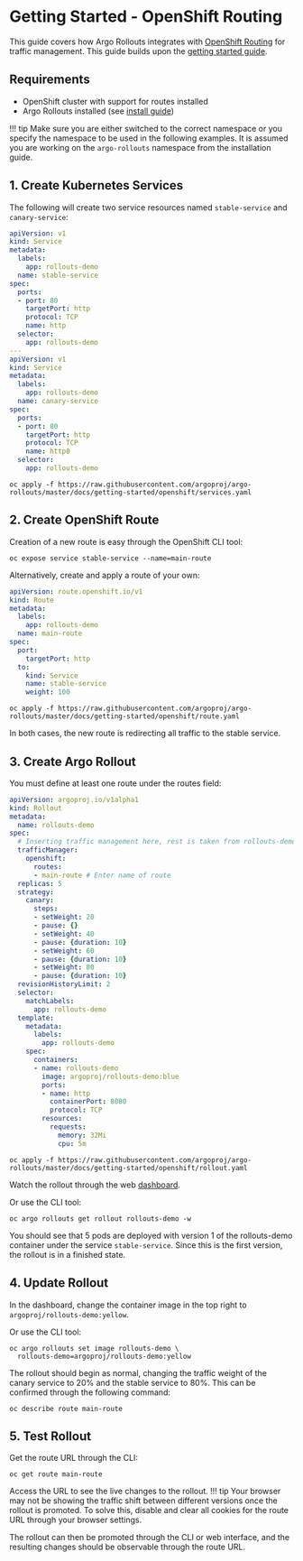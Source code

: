 # Getting Started - OpenShift Routing

This guide covers how Argo Rollouts integrates with [OpenShift Routing](https://docs.openshift.com/container-platform/4.7/networking/routes/route-configuration.html) for traffic management. This guide builds upon the [getting started guide](../../getting-started.md).

## Requirements
- OpenShift cluster with support for routes installed
- Argo Rollouts installed (see [install guide](../../installation.md))

!!! tip
    Make sure you are either switched to the correct namespace or you specify the namespace to be used in the following examples. It is assumed you are working on the `argo-rollouts` namespace from the installation guide.

## 1. Create Kubernetes Services

The following will create two service resources named `stable-service` and `canary-service`:

```yaml
apiVersion: v1
kind: Service
metadata:
  labels:
    app: rollouts-demo
  name: stable-service
spec:
  ports:
  - port: 80
    targetPort: http
    protocol: TCP
    name: http
  selector:
    app: rollouts-demo
---
apiVersion: v1
kind: Service
metadata:
  labels:
    app: rollouts-demo
  name: canary-service
spec:
  ports:
  - port: 80
    targetPort: http
    protocol: TCP
    name: http0
  selector:
    app: rollouts-demo 
```
```shell
oc apply -f https://raw.githubusercontent.com/argoproj/argo-rollouts/master/docs/getting-started/openshift/services.yaml
```

## 2. Create OpenShift Route

Creation of a new route is easy through the OpenShift CLI tool:
```shell
oc expose service stable-service --name=main-route
```

Alternatively, create and apply a route of your own:
```yaml
apiVersion: route.openshift.io/v1
kind: Route
metadata:
  labels:
    app: rollouts-demo
  name: main-route
spec:
  port:
    targetPort: http
  to:
    kind: Service
    name: stable-service
    weight: 100
```
```shell
oc apply -f https://raw.githubusercontent.com/argoproj/argo-rollouts/master/docs/getting-started/openshift/route.yaml
```

In both cases, the new route is redirecting all traffic to the stable service.
 
## 3. Create Argo Rollout

You must define at least one route under the routes field:

```yaml
apiVersion: argoproj.io/v1alpha1
kind: Rollout
metadata:
  name: rollouts-demo
spec:
  # Inserting traffic management here, rest is taken from rollouts-demo
  trafficManager:
    openshift:
      routes:
      - main-route # Enter name of route
  replicas: 5
  strategy:
    canary:
      steps:
      - setWeight: 20
      - pause: {}
      - setWeight: 40
      - pause: {duration: 10}
      - setWeight: 60
      - pause: {duration: 10}
      - setWeight: 80
      - pause: {duration: 10}
  revisionHistoryLimit: 2
  selector:
    matchLabels:
      app: rollouts-demo
  template:
    metadata:
      labels:
        app: rollouts-demo
    spec:
      containers:
      - name: rollouts-demo
        image: argoproj/rollouts-demo:blue
        ports:
        - name: http
          containerPort: 8080
          protocol: TCP
        resources:
          requests:
            memory: 32Mi
            cpu: 5m
```
```shell
oc apply -f https://raw.githubusercontent.com/argoproj/argo-rollouts/master/docs/getting-started/openshift/rollout.yaml
```
Watch the rollout through the web [dashboard](../../dashboard.md).

Or use the CLI tool:
```shell
oc argo rollouts get rollout rollouts-demo -w
```

You should see that 5 pods are deployed with version 1 of the rollouts-demo container under the service `stable-service`. Since this is the first version, the rollout is in a finished state.

## 4. Update Rollout

In the dashboard, change the container image in the top right to `argoproj/rollouts-demo:yellow`.

Or use the CLI tool:
```shell
oc argo rollouts set image rollouts-demo \
  rollouts-demo=argoproj/rollouts-demo:yellow
```

The rollout should begin as normal, changing the traffic weight of the canary service to 20% and the stable service to 80%. This can be confirmed through the following command:

```shell
oc describe route main-route
```

## 5. Test Rollout

Get the route URL through the CLI:
```shell
oc get route main-route
```
Access the URL to see the live changes to the rollout.
!!! tip
    Your browser may not be showing the traffic shift between different versions once the rollout is promoted. To solve this, disable and clear all cookies for the route URL through your browser settings.

The rollout can then be promoted through the CLI or web interface, and the resulting changes should be observable through the route URL.